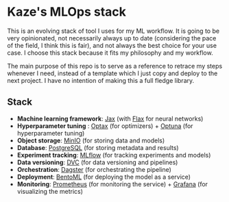 # Kaze's MLOps stack

This is an evolving stack of tool I uses for my ML workflow. It is going to be very opinionated, not necessarily always up to date (considering the pace of the field, I think this is fair), and not always the best choice for your use case. I choose this stack because it fits my philosophy and my workflow.

The main purpose of this repo is to serve as a reference to retrace my steps whenever I need, instead of a template which I just copy and deploy to the next project. I have no intention of making this a full fledge library.

## Stack

- **Machine learning framework**: [Jax](https://jax.readthedocs.io/en/latest/) (with [Flax](https://flax.readthedocs.io/en/latest/) for neural networks)
- **Hyperparameter tuning** : [Optax](https://optax.readthedocs.io/en/latest/) (for optimizers) + [Optuna](https://optuna.org/) (for hyperparameter tuning)
- **Object storage**: [MinIO](https://min.io/) (for storing data and models)
- **Database**: [PostgreSQL](https://www.postgresql.org/) (for storing metadata and results)
- **Experiment tracking**: [MLflow](https://mlflow.org/) (for tracking experiments and models)
- **Data versioning**: [DVC](https://dvc.org/) (for data versioning and pipelines)
- **Orchestration**: [Dagster](https://dagster.io/) (for orchestrating the pipeline)
- **Deployment**: [BentoML](https://docs.bentoml.org/en/latest/) (for deploying the model as a service)
- **Monitoring**: [Prometheus](https://prometheus.io/) (for monitoring the service) + [Grafana](https://grafana.com/) (for visualizing the metrics)